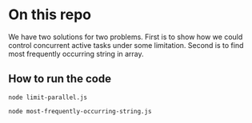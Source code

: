 # On this repo

We have two solutions for two problems.
First is to show how we could control concurrent active tasks under some limitation.
Second is to find most frequently occurring string in array.

## How to run the code

```shell
node limit-parallel.js
```

```shell
node most-frequently-occurring-string.js
```